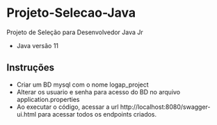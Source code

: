 # Projeto-Selecao-Java
Projeto de Seleção para Desenvolvedor Java Jr

- Java versão 11

## Instruções ##

- Criar um BD mysql com o nome logap_project
- Alterar os usuario e senha para acesso do BD no arquivo application.properties
- Ao executar o código, acessar a url http://localhost:8080/swagger-ui.html para acessar todos os endpoints criados.
